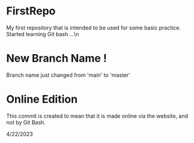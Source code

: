 # FirstRepo
My first repository that is intended to be used for some basic practice.
Started learning Git bash ...\n
# New Branch Name !
Branch name just changed from 'main' to 'master'
# Online Edition
This commit is created to mean that it is made online via the website, and not by Git Bash.

4/22/2023

